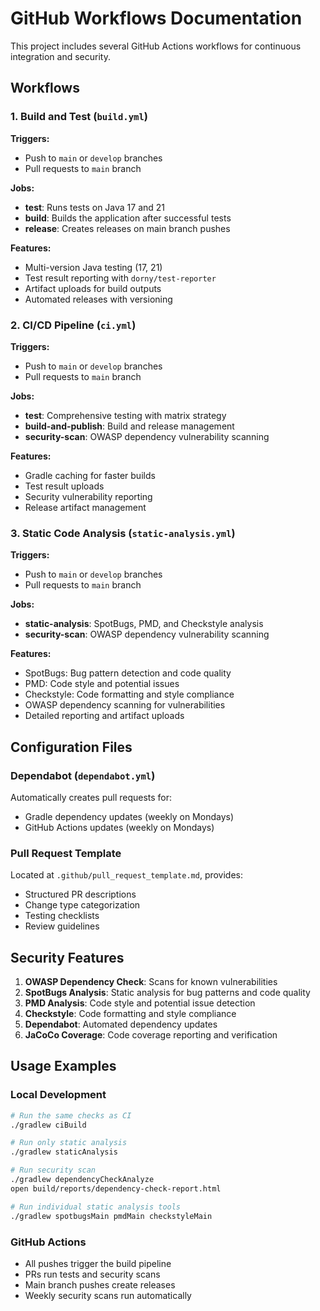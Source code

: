 # GitHub Workflows Documentation

This project includes several GitHub Actions workflows for continuous integration and security.

## Workflows

### 1. Build and Test (`build.yml`)

**Triggers:**
- Push to `main` or `develop` branches
- Pull requests to `main` branch

**Jobs:**
- **test**: Runs tests on Java 17 and 21
- **build**: Builds the application after successful tests
- **release**: Creates releases on main branch pushes

**Features:**
- Multi-version Java testing (17, 21)
- Test result reporting with `dorny/test-reporter`
- Artifact uploads for build outputs
- Automated releases with versioning

### 2. CI/CD Pipeline (`ci.yml`)

**Triggers:**
- Push to `main` or `develop` branches  
- Pull requests to `main` branch

**Jobs:**
- **test**: Comprehensive testing with matrix strategy
- **build-and-publish**: Build and release management
- **security-scan**: OWASP dependency vulnerability scanning

**Features:**
- Gradle caching for faster builds
- Test result uploads
- Security vulnerability reporting
- Release artifact management

### 3. Static Code Analysis (`static-analysis.yml`)

**Triggers:**
- Push to `main` or `develop` branches
- Pull requests to `main` branch

**Jobs:**
- **static-analysis**: SpotBugs, PMD, and Checkstyle analysis
- **security-scan**: OWASP dependency vulnerability scanning

**Features:**
- SpotBugs: Bug pattern detection and code quality
- PMD: Code style and potential issues
- Checkstyle: Code formatting and style compliance
- OWASP dependency scanning for vulnerabilities
- Detailed reporting and artifact uploads

## Configuration Files

### Dependabot (`dependabot.yml`)

Automatically creates pull requests for:
- Gradle dependency updates (weekly on Mondays)
- GitHub Actions updates (weekly on Mondays)

### Pull Request Template

Located at `.github/pull_request_template.md`, provides:
- Structured PR descriptions
- Change type categorization
- Testing checklists
- Review guidelines

## Security Features

1. **OWASP Dependency Check**: Scans for known vulnerabilities
2. **SpotBugs Analysis**: Static analysis for bug patterns and code quality
3. **PMD Analysis**: Code style and potential issue detection
4. **Checkstyle**: Code formatting and style compliance
5. **Dependabot**: Automated dependency updates
6. **JaCoCo Coverage**: Code coverage reporting and verification

## Usage Examples

### Local Development
```bash
# Run the same checks as CI
./gradlew ciBuild

# Run only static analysis
./gradlew staticAnalysis

# Run security scan
./gradlew dependencyCheckAnalyze
open build/reports/dependency-check-report.html

# Run individual static analysis tools
./gradlew spotbugsMain pmdMain checkstyleMain
```

### GitHub Actions
- All pushes trigger the build pipeline
- PRs run tests and security scans
- Main branch pushes create releases
- Weekly security scans run automatically
